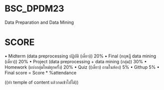 # BSC_DPDM23
Data Preparation and Data Mining
# SCORE
• Midterm (data preprocessing ปฏิบัติ (เดี่ยว)) 20%
• Final (ทฤษฎี data mining (เดี่ยว)) 20%
• Project (data preprocessing + data mining (กลุ่ม)) 30%
• Homework (แบ่งกลุ่มใหม่ทุกครั้ง) 20%
• Quiz ((เดี่ยว) ถามในห้อง) 5%
• Githup 5%
• Final score = Score * %attendance

((ทำ temple of content แล้วกดเข้าไปได้))

